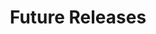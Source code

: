 ---
layout: home
title: Future Releases
sectionName: future
icon: fa-arrow-circle-right
order: 3
---